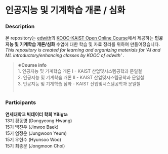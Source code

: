 # 인공지능 및 기계학습 개론 / 심화

### Description

본 repository는 [edwith](edwith.org)의 [KOOC-KAIST Open Online Course](https://www.edwith.org/ptnr/kooc)에서 제공하는  **인공지능 및 기계학습 개론/심화** 수업에 대한 학습 및 자료 정리를 위하여 만들어졌습니다.
<br>
*This repository is created for learning and organizing materials for 'AI and ML introductory/enhancing classes by KOOC of edwith' .*<br>


> **※Course info** <br>1. 인공지능 및 기계학습 개론 I - KAIST 산업및시스템공학과 문일철 <br>2. 인공지능 및 기계학습 개론 II - KAIST 산업및시스템공학과 문일철 <br>3. 인공지능 및 기계학습 심화 - KAIST 산업및시스템공학과 문일철 
<br><br>


### Participants

**연세대학교 빅데이터 학회 YBigta** <br> 13기 황동영 (Dongyeong Hwang)<br>15기 백진우 (Jinwoo Baek)<br>15기 염정운 (Jungwoon Yeum)<br>15기 우현수 (Hyunsoo Woo) <br>15기 최종문 (Jongmoon Choi)
